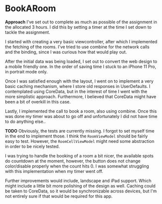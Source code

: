 # BookARoom

**Approach**
I've set out to complete as much as possible of the assignment in the allocated 3 hours. I did this by setting a timer at the time I set down to tackle the assignment.

I started with creating a very basic viewcontroller, after which I implemented the fetching of the rooms. I've tried to use combine for the network calls and the binding, since I was curious how that would play out.

After the initial data was being loaded, I set out to convert the web design to a mobile friendly one. In the order of saving time I stuck to an iPhone 11 Pro, in portrait mode only.

Once I was satisfied enough with the layout, I went on to implement a very basic caching mechanism, where I store old responses in UserDefaults. I contemplated using CoreData, but in the interest of time I went with the more simplistic approach. Furthermore, I believed that CoreData might have been a bit of overkill in this case.

Lastly, I implemented the call to book a room, also using combine. Once this was done my timer was about to go off and unfortunately I did not have time to do anything else..

**TODO**
Obviously, the tests are currently missing. I forgot to set myself time in the end to implement those.
I think the `RoomViewModel` should be fairly easy to test. However, the `RoomCellViewModel` might need some abstraction in order to be nicely tested.

I was trying to handle the booking of a room a bit nicer, the available spots do countdown at the moment, however, the button does not change color/disable properly when the count hits 0. I was somewhat struggling with this implementation when my timer went off.

Further improvements would include, landscape and iPad support. Which might include a little bit more polishing of the design as well.
Caching could be taken to CoreData, so it would be synchronizable across devices, but I'm not entirely sure if that would be required for this app.